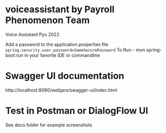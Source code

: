 # voiceassistant by Payroll Phenomenon Team
Voice Assistant Pyx 2022

Add a password to the application.properties file `spring.security.user.password=SomeSecurePassword`
To Run - mvn spring-boot:run in your favorite IDE or commandline

# Swagger UI documentation
http://localhost:8080/webjars/swagger-ui/index.html

# Test in Postman or DialogFlow UI
See docs folder for example screenshots
